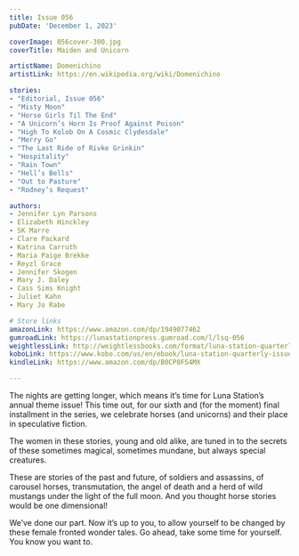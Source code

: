 ```yaml
---
title: Issue 056
pubDate: 'December 1, 2023'

coverImage: 056cover-300.jpg
coverTitle: Maiden and Unicorn

artistName: Domenichino
artistLink: https://en.wikipedia.org/wiki/Domenichino

stories:
- "Editorial, Issue 056"
- "Misty Moon"
- "Horse Girls Til The End"
- "A Unicorn’s Horn Is Proof Against Poison"
- "High To Kolob On A Cosmic Clydesdale"
- "Merry Go"
- "The Last Ride of Rivke Grinkin"
- "Hospitality"
- "Rain Town"
- "Hell’s Bells"
- "Out to Pasture"
- "Rodney’s Request"

authors:
- Jennifer Lyn Parsons
- Elizabeth Hinckley
- SK Marre
- Clare Packard
- Katrina Carruth
- Maria Paige Brekke
- Reyzl Grace
- Jennifer Skogen
- Mary J. Daley
- Cass Sims Knight
- Juliet Kahn
- Mary Jo Rabe

# Store links
amazonLink: https://www.amazon.com/dp/1949077462
gumroadLink: https://lunastationpress.gumroad.com/l/lsq-056
weightlessLink: http://weightlessbooks.com/format/luna-station-quarterly-issue-56
koboLink: https://www.kobo.com/us/en/ebook/luna-station-quarterly-issue-056
kindleLink: https://www.amazon.com/dp/B0CP8F54MX

---
```

The nights are getting longer, which means it’s time for Luna Station’s annual theme issue! This time out, for our sixth and (for the moment) final installment in the series, we celebrate horses (and unicorns) and their place in speculative fiction.

The women in these stories, young and old alike, are tuned in to the secrets of these sometimes magical, sometimes mundane, but always special creatures.

These are stories of the past and future, of soldiers and assassins, of carousel horses, transmutation, the angel of death and a herd of wild mustangs under the light of the full moon. And you thought horse stories would be one dimensional!

We’ve done our part. Now it’s up to you, to allow yourself to be changed by these female fronted wonder tales. Go ahead, take some time for yourself. You know you want to.